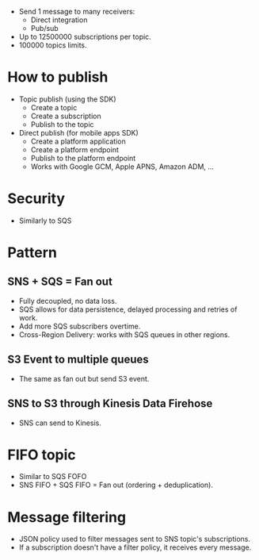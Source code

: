 - Send 1 message to many receivers:
	- Direct integration
	- Pub/sub
- Up to 12500000 subscriptions per topic.
- 100000 topics limits.
# How to publish
- Topic publish (using the SDK)
	- Create a topic
	- Create a subscription
	- Publish to the topic
- Direct publish (for mobile apps SDK)
	- Create a platform application
	- Create a platform endpoint
	- Publish to the platform endpoint
	- Works with Google GCM, Apple APNS, Amazon ADM, ...
# Security
- Similarly to SQS
# Pattern
## SNS + SQS = Fan out
- Fully decoupled, no data loss.
- SQS allows for data persistence, delayed processing and retries of work.
- Add more SQS subscribers overtime.
- Cross-Region Delivery: works with SQS queues in other regions.
## S3 Event to multiple queues
- The same as fan out but send S3 event.
## SNS to S3 through Kinesis Data Firehose
- SNS can send to Kinesis.
# FIFO topic
- Similar to SQS FOFO
- SNS FIFO + SQS FIFO = Fan out (ordering + deduplication).
# Message filtering
- JSON policy used to filter messages sent to SNS topic's subscriptions.
- If a subscription doesn't have a filter policy, it receives every message.